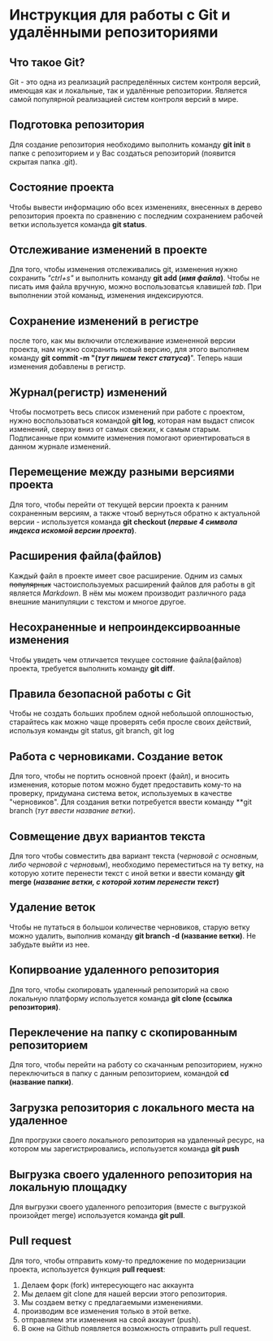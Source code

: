 # Инструкция для работы с Git и удалёнными репозиториями

## Что такое Git?
Git - это одна из реализаций распределённых систем контроля версий, имеющая как и локальные, так и удалённые репозитории. Является самой популярной реализацией систем контроля версий в мире.

## Подготовка репозитория
Для создание репозитория необходимо выполнить команду **git init** в папке с репозиторием и у Вас создаться репозиторий (появится скрытая папка .git).

## Состояние проекта
Чтобы вывести информацию обо всех изменениях, внесенных в дерево репозитория проекта по сравнению с последним сохранением рабочей ветки используется команда **git status**.

## Отслеживание изменений в проекте
Для того, чтобы изменения отслеживались git, изменения нужно сохранить *"ctrl+s"* и выполнить команду **git add (*имя файла*)**. Чтобы не писать имя файла вручную, можно воспользоватсья клавишей *tab*. При выполнении этой команыд, изменения индексируются.

## Сохранение изменений в регистре
после того, как мы включили отслеживание измененной версии проекта, нам нужно сохранить новый версию, для этого выполняем команду **git commit -m "(*тут пишем текст статуса*)**". Теперь наши изменения добавлены в регистр.

## Журнал(регистр) изменений
Чтобы посмотреть весь список изменений при работе с проектом, нужно воспользоваться командой **git log**, которая нам выдаст список изменений, сверху вниз от самых свежих, к самым старым. Подписанные при коммите изменения помогают ориентироваться в данном журнале изменений.

## Перемещение между разными версиями проекта
Для того, чтобы перейти от текущей версии проекта к ранним сохраненным версиям, а также чтоыб вернуться обратно к актуальной версии - используется команда **git checkout (*первые 4 символа индекса искомой версии проекта*)**.

## Расширения файла(файлов)
Каждый файл в проекте имеет свое расширение. Одним из самых ~~популярных~~ частоиспользуемых расширений файлов для работы в git является *Markdown*. В нём мы можем производит различного рада внешние манипуляции с текстом и многое другое.

## Несохраненные и непроиндексирвоанные изменения
Чтобы увидеть чем отличается текущее состояние файла(файлов) проекта, требуется выполнить команду **git diff**.

## Правила безопасной работы с Git
Чтобы не создать больших проблем одной небольшой оплошностью, старайтесь как можно чаще проверять себя просле своих действий, используя команды git status, git branch, git log

## Работа с черновиками. Создание веток
Для того, чтобы не портить основной проект (файл), и вносить изменения, которые потом можно будет предоставить кому-то на проверку, придумана система веток, используемых в качестве "черновиков". Для создания ветки потребуется ввести команду **git branch (_тут ввести название ветки_).

## Совмещение двух вариантов текста
Для того чтобы совместить два вариант текста (*черновой с основным, либо черновой с черновым*), необходимо переместиться на ту ветку, на которую хотите перенести текст с иной ветки и ввести команду **git merge (_название ветки, с которой хотим перенести текст_)**

## Удаление веток
Чтобы не путаться в большои количестве черновиков, старую ветку можно удалить, выполнив команду **git branch -d (название ветки)**. Не забудьте выйти из нее.

## Копирвоание удаленного репозитория
Для того, чтобы скопировать удаленный репозиторий на свою локальную платформу используется команда **git clone (ссылка репозитория)**.

## Переклечение на папку с скопированным репозиторием
Для того, чтобы перейти на работу со скачанным репозиторием, нужно переключиться в папку с данным репозиторием, командой **cd (название папки)**.

## Загрузка репозитория с локального места на удаленное
Для прогрузки своего локального репозитория на удаленный ресурс, на котором мы зарегистрировались, испольузется команда **git push**

## Выгрузка своего удаленного репозитория на локальную площадку
Для выгрузки своего удаленного репозитория (вместе с выгрузкой произойдет merge) используется команда **git pull**.

## Pull request
Для того, чтобы отправить кому-то предложение по модернизации проекта, используется функция **pull request**:
1. Делаем форк (fork) интересующего нас аккаунта
2. Мы делаем git clone для нашей версии этого репозитория.
3. Мы создаем ветку с предлагаемыми изменениями.
4. производим все изменения только в этой ветке.
5. отправляем эти изменения на свой аккаунт (push).
6. В окне на Github появляется возможность отправить pull request.

